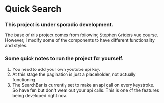 # Quick Search

### This project is under sporadic development.
  The base of this project comes from following Stephen Griders vue course. However, I modify some of the components to have different functionality and styles.

### Some quick notes to run the project for yourself.

1. You need to add your own youtube api key.
2. At this stage the pagination is just a placeholder, not actually functioning.
3. The SearchBar is currently set to make an api call on every keystroke. So have fun but don't wear out your api calls. This is one of the features being developed right now.
